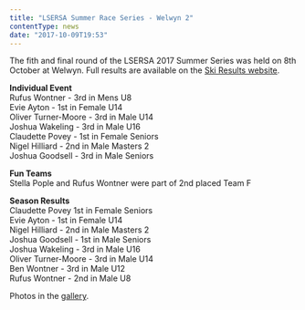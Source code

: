 ```yaml
---
title: "LSERSA Summer Race Series - Welwyn 2"
contentType: news
date: "2017-10-09T19:53"
---
```


The fith and final round of the LSERSA 2017 Summer Series was held on 8th October at Welwyn. Full results are available on the [Ski Results website](https://skiresults.co.uk/events/858).

**Individual Event**\
Rufus Wontner - 3rd in Mens U8\
Evie Ayton - 1st in Female U14\
Oliver Turner-Moore - 3rd in Male U14\
Joshua Wakeling - 3rd in Male U16\
Claudette Povey - 1st in Female Seniors\
Nigel Hilliard - 2nd in Male Masters 2\
Joshua Goodsell - 3rd in Male Seniors

**Fun Teams**\
Stella Pople and Rufus Wontner were part of 2nd placed Team F

**Season Results**\
Claudette Povey 1st in Female Seniors\
Evie Ayton - 1st in Female U14\
Nigel Hilliard - 2nd in Male Masters 2\
Joshua Goodsell - 1st in Male Seniors\
Joshua Wakeling - 3rd in Male U16\
Oliver Turner-Moore - 3rd in Male U14\
Ben Wontner - 3rd in Male U12\
Rufus Wontner - 2nd in Male U8

Photos in the [gallery](/gallery/2017/171008_LSERSA_5_welwyn).